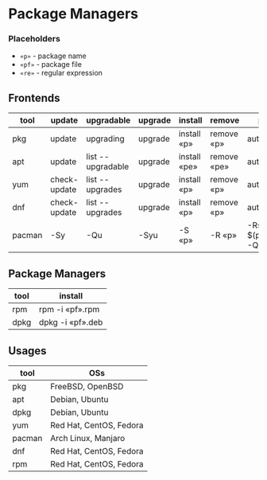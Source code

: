 # Package Managers

### Placeholders
- `«p»` - package name
- `«pf»` - package file
- `«re»` - regular expression

## Frontends
|tool|update|upgradable|upgrade|install|remove|prune|search|info|installed|
|---|---|---|---|---|---|---|---|---|---|
|pkg|update|upgrading|upgrade|install «p»|remove «p»|autoremove|search «re»|info «p»|info|
|apt|update|list --upgradable|upgrade|install «pe»|remove «pe»|autoremove|search «re»|show «p»|list --installed|
|yum|check-update|list --upgrades|upgrade|install «p»|remove «p»|autoremove|search «re»|info «p»|list --installed|
|dnf|check-update|list --upgrades|upgrade|install «p»|remove «p»|autoremove|search «re»|info «p»|list --installed|
|pacman|-Sy|-Qu|-Syu|-S «p»|-R «p»|-Rsn $(pacman -Qdtq)|-Ss «re»|-Qi «p»|-Qe|

## Package Managers
|tool|install|
|---|---|
|rpm|rpm -i «pf».rpm|
|dpkg|dpkg -i «pf».deb|

## Usages
|tool|OSs|
|---|---|
|pkg|FreeBSD, OpenBSD|
|apt|Debian, Ubuntu|
|dpkg|Debian, Ubuntu|
|yum|Red Hat, CentOS, Fedora|
|pacman|Arch Linux, Manjaro|
|dnf|Red Hat, CentOS, Fedora|
|rpm|Red Hat, CentOS, Fedora|

